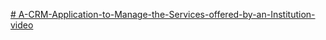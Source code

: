 [# A-CRM-Application-to-Manage-the-Services-offered-by-an-Institution-video](https://youtu.be/IWowmcTOwYo?si=h6TAc28r1xp-x8iF)
